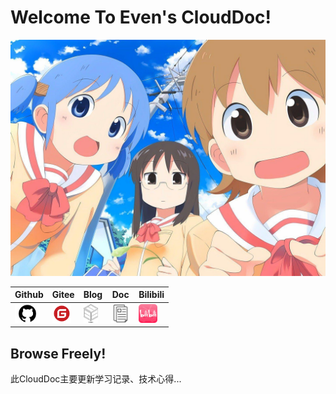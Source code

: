 # Welcome To Even's CloudDoc!
![Welcome](_media/nichichu.jpg)

|Github|Gitee|Blog|Doc|Bilibili|
|---|---|---|---|---|
|<a href="https://github.com/even904"><img src="_media/Github.jpg" alt="Github Profile" height="30"></a>|<a href="https://gitee.com/zhang-yinnan"><img src="_media/Gitee.png" alt="Gitee Profile" height="30"></a>|<a href="https://even904.github.io/"><img src="_media/ECOA.png" alt="Github Blog" height="30"></a>|<a href="https://even904.github.io/CloudDoc/#/"><img src="_media/Doc.png" alt="CloudDocuments" height="30"></a>|<a href="https://space.bilibili.com/349259445"><img src="_media/bilibili.png" alt="CloudDocuments" height="30"></a>|

## Browse Freely!

此CloudDoc主要更新学习记录、技术心得...